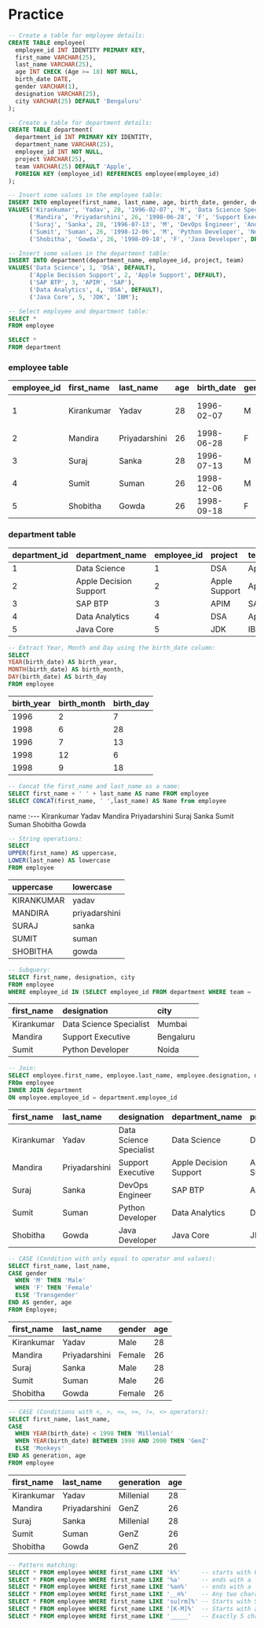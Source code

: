 # **Practice**

```sql
-- Create a table for employee details:
CREATE TABLE employee(
  employee_id INT IDENTITY PRIMARY KEY,
  first_name VARCHAR(25),
  last_name VARCHAR(25),
  age INT CHECK (Age >= 18) NOT NULL,
  birth_date DATE,
  gender VARCHAR(1),
  designation VARCHAR(25),
  city VARCHAR(25) DEFAULT 'Bengaluru'
);
```
```sql
-- Create a table for department details:
CREATE TABLE department(
  department_id INT PRIMARY KEY IDENTITY,
  department_name VARCHAR(25),
  employee_id INT NOT NULL,
  project VARCHAR(25),
  team VARCHAR(25) DEFAULT 'Apple',
  FOREIGN KEY (employee_id) REFERENCES employee(employee_id)
);
```
```sql
-- Insert some values in the employee table:  
INSERT INTO employee(first_name, last_name, age, birth_date, gender, designation, city)
VALUES('Kirankumar', 'Yadav', 28, '1996-02-07', 'M', 'Data Science Specialist', 'Mumbai'),
      ('Mandira', 'Priyadarshini', 26, '1998-06-28', 'F', 'Support Executive', DEFAULT),
      ('Suraj', 'Sanka', 28, '1996-07-13', 'M', 'DevOps Engineer', 'Andhra Pradesh'),
      ('Sumit', 'Suman', 26, '1998-12-06', 'M', 'Python Developer', 'Noida'),
      ('Shobitha', 'Gowda', 26, '1998-09-18', 'F', 'Java Developer', DEFAULT);
```
```sql
-- Insert some values in the department table:
INSERT INTO department(department_name, employee_id, project, team)
VALUES('Data Science', 1, 'DSA', DEFAULT),
      ('Apple Decision Support', 2, 'Apple Support', DEFAULT),
      ('SAP BTP', 3, 'APIM', 'SAP'),
      ('Data Analytics', 4, 'DSA', DEFAULT),
      ('Java Core', 5, 'JDK', 'IBM');
```
```sql
-- Select employee and department table:
SELECT *
FROM employee

SELECT *
FROM department
```

### **employee table**
employee_id | first_name | last_name | age | birth_date | gender | designation | city
:--- | :--- | :--- | :--- | :--- | :--- | :--- | :---
1 | Kirankumar | Yadav | 28 | 1996-02-07 | M | Data Science Specialist | Mumbai
2 | Mandira | Priyadarshini | 26 | 1998-06-28 | F | Support Executive | Bengaluru
3 | Suraj | Sanka | 28 | 1996-07-13 | M | DevOps Engineer | Andhra Pradesh
4 | Sumit | Suman | 26 | 1998-12-06 | M | Python Developer | Noida
5 | Shobitha | Gowda | 26 | 1998-09-18 | F | Java Developer | Bengaluru

### **department table**
department_id | department_name | employee_id | project | team
:--- | :--- | :--- | :--- | :---
1 | Data Science | 1 | DSA | Apple
2 | Apple Decision Support | 2 | Apple Support | Apple
3 | SAP BTP | 3 | APIM | SAP
4 | Data Analytics | 4 | DSA | Apple
5 | Java Core | 5 | JDK | IBM

```sql
-- Extract Year, Month and Day using the birth_date column:
SELECT 
YEAR(birth_date) AS birth_year, 
MONTH(birth_date) AS birth_month, 
DAY(birth_date) AS birth_day
FROM employee
```
birth_year | birth_month | birth_day
:--- | :--- | :---
1996 | 2 | 7
1998 | 6 | 28
1996 | 7 | 13
1998 | 12 | 6
1998 | 9 | 18

```sql
-- Concat the first_name and last_name as a name:
SELECT first_name + ' ' + last_name AS name FROM employee
SELECT CONCAT(first_name, ' ',last_name) AS Name from employee
```
name
:---
Kirankumar Yadav
Mandira Priyadarshini
Suraj Sanka
Sumit Suman
Shobitha Gowda

```sql
-- String operations:
SELECT
UPPER(first_name) AS uppercase, 
LOWER(last_name) AS lowercase
FROM employee
```
uppercase | lowercase
:--- | :---
KIRANKUMAR | yadav
MANDIRA | priyadarshini
SURAJ | sanka
SUMIT | suman
SHOBITHA | gowda

```sql
-- Subquery:
SELECT first_name, designation, city 
FROM employee
WHERE employee_id IN (SELECT employee_id FROM department WHERE team = 'Apple')
```
first_name | designation | city
:--- | :--- | :---
Kirankumar | Data Science Specialist | Mumbai
Mandira | Support Executive | Bengaluru
Sumit | Python Developer | Noida

```sql
-- Join:
SELECT employee.first_name, employee.last_name, employee.designation, department.department_name, department.project
FROm employee
INNER JOIN department
ON employee.employee_id = department.employee_id
```
first_name | last_name | designation | department_name | project
:--- | :--- | :--- | :--- | :---
Kirankumar | Yadav | Data Science Specialist | Data Science | DSA 
Mandira | Priyadarshini | Support Executive | Apple Decision Support | Apple Support
Suraj | Sanka | DevOps Engineer | SAP BTP | APIM
Sumit | Suman | Python Developer | Data Analytics | DSA
Shobitha | Gowda | Java Developer | Java Core | JDK

```sql
-- CASE (Condition with only equal to operator and values):
SELECT first_name, last_name,
CASE gender
  WHEN 'M' THEN 'Male'
  WHEN 'F' THEN 'Female'
  ELSE 'Transgender'
END AS gender, age
FROM Employee;
```
first_name | last_name | gender | age 
:--- | :--- | :--- | :---
Kirankumar | Yadav | Male | 28
Mandira | Priyadarshini | Female | 26
Suraj | Sanka | Male | 28
Sumit | Suman | Male | 26
Shobitha | Gowda | Female | 26

```sql
-- CASE (Conditions with <, >, <=, >=, !=, <> operators):
SELECT first_name, last_name, 
CASE 
  WHEN YEAR(birth_date) < 1998 THEN 'Millenial'
  WHEN YEAR(birth_date) BETWEEN 1998 AND 2000 THEN 'GenZ'
  ELSE 'Monkeys'
END AS generation, age
FROM employee
```
first_name | last_name | generation | age 
:--- | :--- | :--- | :---
Kirankumar | Yadav | Millenial | 28
Mandira | Priyadarshini | GenZ | 26
Suraj | Sanka | Millenial | 28
Sumit | Suman | GenZ | 26
Shobitha | Gowda | GenZ | 26

```sql
-- Pattern matching:
SELECT * FROM employee WHERE first_name LIKE 'k%'      -- starts with k
SELECT * FROM employee WHERE first_name LIKE '%a'      -- ends with a
SELECT * FROM employee WHERE first_name LIKE '%an%'    -- ends with a
SELECT * FROM employee WHERE first_name LIKE '__n%'    -- Any two character words with n at 3rd place
SELECT * FROM employee WHERE first_name LIKE 'su[rm]%' -- Starts with Su and can continue with r or m
SELECT * FROM employee WHERE first_name LIKE '[K-M]%'  -- Starts with any character between K to M
SELECT * FROM employee WHERE first_name LIKE '_____'   -- Exactly 5 character word
```
